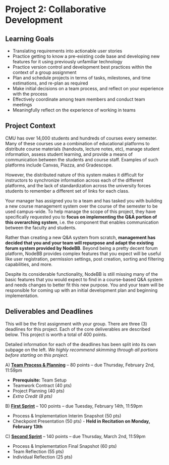 # Project 2: Collaborative Development

## Learning Goals

- Translating requirements into actionable user stories
- Practice getting to know a pre-existing code base and developing new features for it using previously unfamiliar technology
- Practice version control and development best practices within the context of a group assignment
- Plan and schedule projects in terms of tasks, milestones, and time estimations, and re-plan as required
- Make initial decisions on a team process, and reflect on your experience with the process
- Effectively coordinate among team members and conduct team meetings
- Meaningfully reflect on the experience of working in teams


## Project Context

CMU has over 14,000 students and hundreds of courses every semester. Many of these courses use a combination of educational platforms to distribute course materials (handouts, lecture notes, etc), manage student information, assess student learning, and provide a means of communication between the students and course staff. Examples of such platforms include Canvas, Piazza, and Gradescope. 

However, the distributed nature of this system makes it difficult for instructors to synchronize information across each of the different platforms, and the lack of standardization across the university forces students to remember a different set of links for each class.

Your manager has assigned you to a team and has tasked you with building a new course management system over the course of the semester to be used campus-wide. To help manage the scope of this project, they have specifically requested you to **focus on implementing the Q&A portion of this overarching system**, i.e. the component that enables communication between the faculty and students.

Rather than creating a new Q&A system from scratch, **management has decided that you and your team will repurpose and adapt the existing forum system provided by NodeBB**. Beyond being a pretty decent forum platform, NodeBB provides complex features that you expect will be useful like user registration, permission settings, post creation, sorting and filtering capabilities, and more.

Despite its considerable functionality, NodeBB is still missing many of the basic features that you would expect to find in a course-based Q&A system and needs changes to better fit this new purpose. You and your team will be responsible for coming up with an initial development plan and beginning implementation. 


## Deliverables and Deadlines

This will be the first assignment with your group. There are three (3) deadlines for this project. Each of the core deliverables are described below. This project is worth a total of 400 points.

Detailed information for each of the deadlines has been split into its own subpage on the left. *We highly recommend skimming through all portions before starting on this project.*

A) [**Team Process & Planning**](/projects/P2/1_teamprocess) – 80 points – due Thursday, February 2nd, 11:59pm

- **Prerequisite:** Team Setup
- Teamwork Contract (40 pts)
- Project Planning (40 pts)
- *Extra Credit (8 pts)*

B) [**First Sprint**](/projects/P2/2_firstsprint) – 100 points – due Tuesday, February 14th, 11:59pm

- Process & Implementation Interim Snapshot (50 pts)
- Checkpoint Presentation (50 pts) - **Held in Recitation on Monday, February 13th**

C) [**Second Sprint**](/projects/P2/3_secondsprint) – 140 points – due Thursday, March 2nd, 11:59pm

- Process & Implementation Final Snapshot (60 pts)
- Team Reflection (55 pts)
- Individual Reflection (25 pts)
